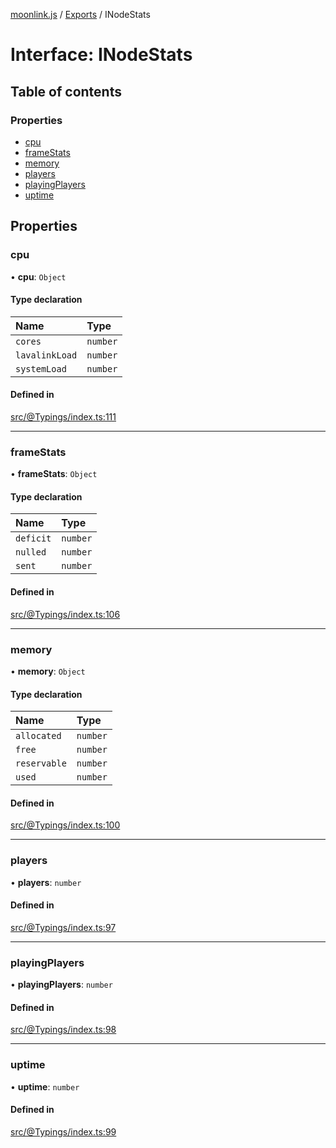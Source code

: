 [moonlink.js](../README.md) / [Exports](../modules.md) / INodeStats

# Interface: INodeStats

## Table of contents

### Properties

- [cpu](INodeStats.md#cpu)
- [frameStats](INodeStats.md#framestats)
- [memory](INodeStats.md#memory)
- [players](INodeStats.md#players)
- [playingPlayers](INodeStats.md#playingplayers)
- [uptime](INodeStats.md#uptime)

## Properties

### cpu

• **cpu**: `Object`

#### Type declaration

| Name | Type |
| :------ | :------ |
| `cores` | `number` |
| `lavalinkLoad` | `number` |
| `systemLoad` | `number` |

#### Defined in

[src/@Typings/index.ts:111](https://github.com/Ecliptia/moonlink.js/blob/695a75b/src/@Typings/index.ts#L111)

___

### frameStats

• **frameStats**: `Object`

#### Type declaration

| Name | Type |
| :------ | :------ |
| `deficit` | `number` |
| `nulled` | `number` |
| `sent` | `number` |

#### Defined in

[src/@Typings/index.ts:106](https://github.com/Ecliptia/moonlink.js/blob/695a75b/src/@Typings/index.ts#L106)

___

### memory

• **memory**: `Object`

#### Type declaration

| Name | Type |
| :------ | :------ |
| `allocated` | `number` |
| `free` | `number` |
| `reservable` | `number` |
| `used` | `number` |

#### Defined in

[src/@Typings/index.ts:100](https://github.com/Ecliptia/moonlink.js/blob/695a75b/src/@Typings/index.ts#L100)

___

### players

• **players**: `number`

#### Defined in

[src/@Typings/index.ts:97](https://github.com/Ecliptia/moonlink.js/blob/695a75b/src/@Typings/index.ts#L97)

___

### playingPlayers

• **playingPlayers**: `number`

#### Defined in

[src/@Typings/index.ts:98](https://github.com/Ecliptia/moonlink.js/blob/695a75b/src/@Typings/index.ts#L98)

___

### uptime

• **uptime**: `number`

#### Defined in

[src/@Typings/index.ts:99](https://github.com/Ecliptia/moonlink.js/blob/695a75b/src/@Typings/index.ts#L99)
